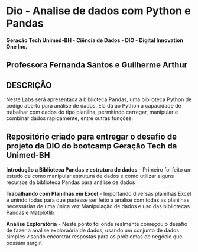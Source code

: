 # Dio - Analise de dados com Python e Pandas

#### Geração Tech Unimed-BH - Ciência de Dados    -   DIO - Digital Innovation One Inc. 


## Professora Fernanda Santos e Guilherme Arthur


## DESCRIÇÃO
Neste Labs será apresentada a biblioteca Pandas, uma biblioteca Python de código aberto para análise de dados. Ela dá ao Python a capacidade de trabalhar com dados do tipo planilha, permitindo carregar, manipular e combinar dados rapidamente, entre outras funções.


## Repositório criado para entregar o desafio de projeto da DIO do bootcamp Geração Tech da Unimed-BH

**Introdução a Biblioteca Pandas e estrutura de dados** - Primeiro foi feito um estudo de como manipular estrutura de dados e como utilizar alguns recursos da biblioteca Pandas para análise de dados

**Trabalhando com Planilhas em Excel** - Importando diversas planilhas Excel e unindo todas para que pudesse ser feito a analise com todas as planilhas necessárias de uma única vez Manipulação de dados e uso das bibliotecas Pandas e Matplotlib

**Análise Exploratória** - Neste ponto foi onde realmente começou o desafio de fazer a analise exploraória de dados, usando um conjunto de dados simples visando encontrar respostas para os problemas de negócio que possam surgir.
